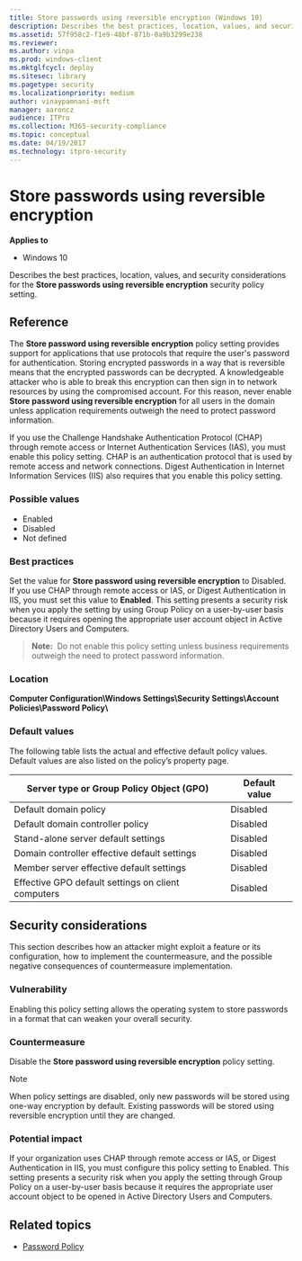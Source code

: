 ```yaml
---
title: Store passwords using reversible encryption (Windows 10)
description: Describes the best practices, location, values, and security considerations for the Store passwords using reversible encryption security policy setting.
ms.assetid: 57f958c2-f1e9-48bf-871b-0a9b3299e238
ms.reviewer: 
ms.author: vinpa
ms.prod: windows-client
ms.mktglfcycl: deploy
ms.sitesec: library
ms.pagetype: security
ms.localizationpriority: medium
author: vinaypamnani-msft
manager: aaroncz
audience: ITPro
ms.collection: M365-security-compliance
ms.topic: conceptual
ms.date: 04/19/2017
ms.technology: itpro-security
---
```


# Store passwords using reversible encryption

**Applies to**
-   Windows 10

Describes the best practices, location, values, and security considerations for the **Store passwords using reversible encryption** security policy setting.

## Reference

The **Store password using reversible encryption** policy setting provides support for applications that use protocols that require the user's password for authentication. Storing encrypted passwords in a way that is reversible means that the encrypted passwords can be decrypted. A knowledgeable attacker who is able to break this encryption can then sign in to network resources by using the compromised account. For this reason, never enable **Store password using reversible encryption** for all users in the domain unless application requirements outweigh the need to protect password information.

If you use the Challenge Handshake Authentication Protocol (CHAP) through remote access or Internet Authentication Services (IAS), you must enable this policy setting. CHAP is an authentication protocol that is used by remote access and network connections. Digest Authentication in Internet 
Information Services (IIS) also requires that you enable this policy setting.

### Possible values
-   Enabled
-   Disabled
-   Not defined

### Best practices

Set the value for **Store password using reversible encryption** to Disabled. If you use CHAP through remote access or IAS, or Digest Authentication in IIS, you must set this value to **Enabled**. This setting presents a security risk when you apply the setting by using Group Policy on a user-by-user basis because it requires opening the appropriate user account object in Active Directory Users and Computers.

>**Note:**  Do not enable this policy setting unless business requirements outweigh the need to protect password information.
 
### Location

**Computer Configuration\\Windows Settings\\Security Settings\\Account Policies\\Password Policy\\**

### Default values

The following table lists the actual and effective default policy values. Default values are also listed on the policy’s property page.

| Server type or Group Policy Object (GPO) | Default value |
| - | - |
| Default domain policy| Disabled| 
| Default domain controller policy| Disabled| 
| Stand-alone server default settings | Disabled| 
| Domain controller effective default settings | Disabled| 
| Member server effective default settings | Disabled| 
| Effective GPO default settings on client computers | Disabled| 
 
## Security considerations

This section describes how an attacker might exploit a feature or its configuration, how to implement the countermeasure, and the possible negative consequences of countermeasure implementation.

### Vulnerability

Enabling this policy setting allows the operating system to store passwords in a format that can weaken your overall security.

### Countermeasure

Disable the **Store password using reversible encryption** policy setting.

>[!Note]
> When policy settings are disabled, only new passwords will be stored using one-way encryption by default. Existing passwords will be stored using reversible encryption until they are changed.

### Potential impact

If your organization uses CHAP through remote access or IAS, or Digest Authentication in IIS, you must configure this policy setting to Enabled. This setting presents a security risk when you apply the setting through Group Policy on a user-by-user basis because it requires the appropriate user account object to be opened in Active Directory Users and Computers.

## Related topics

- [Password Policy](password-policy.md)
